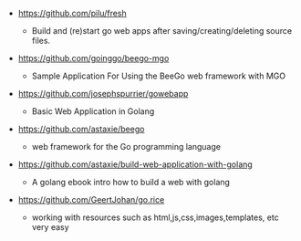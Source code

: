 - https://github.com/pilu/fresh
  - Build and (re)start go web apps after saving/creating/deleting source files.
  
- https://github.com/goinggo/beego-mgo
  - Sample Application For Using the BeeGo web framework with MGO
  
- https://github.com/josephspurrier/gowebapp
  - Basic Web Application in Golang
  
- https://github.com/astaxie/beego
  - web framework for the Go programming language
  
- https://github.com/astaxie/build-web-application-with-golang
  - A golang ebook intro how to build a web with golang
  
- https://github.com/GeertJohan/go.rice
  - working with resources such as html,js,css,images,templates, etc very easy 

